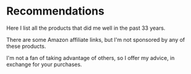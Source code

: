 # Recommendations

Here I list all the products that did me well in the past 33 years. 

There are some Amazon affiliate links, but I'm not sponsored by any of these products. 

I'm not a fan of taking advantage of others, so I offer my advice, in exchange for your purchases. 


